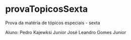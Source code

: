 # provaTopicosSexta

Prova da matéria de tópicos especiais - sexta

Aluno:
  Pedro Kajewksi Junior
  José Leandro Gomes Junior
